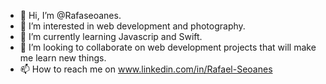 - 👋 Hi, I’m @Rafaseoanes.
- 👀 I’m interested in web development and photography.
- 🌱 I’m currently learning Javascrip and Swift. 
- 💞️ I’m looking to collaborate on web development projects that will make me learn new things.
- 📫 How to reach me on www.linkedin.com/in/Rafael-Seoanes

<!---
Rafaseoanes/Rafaseoanes is a ✨ special ✨ repository because its `README.md` (this file) appears on your GitHub profile.
You can click the Preview link to take a look at your changes.
--->

